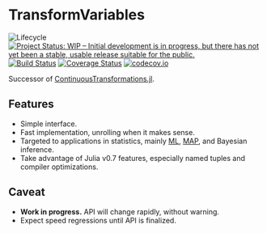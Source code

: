 # TransformVariables

![Lifecycle](https://img.shields.io/badge/lifecycle-experimental-orange.svg)
[![Project Status: WIP – Initial development is in progress, but there has not yet been a stable, usable release suitable for the public.](http://www.repostatus.org/badges/latest/wip.svg)](http://www.repostatus.org/#wip)
[![Build Status](https://travis-ci.org/tpapp/TransformVariables.jl.svg?branch=master)](https://travis-ci.org/tpapp/TransformVariables.jl)
[![Coverage Status](https://coveralls.io/repos/tpapp/TransformVariables.jl/badge.svg?branch=master&service=github)](https://coveralls.io/github/tpapp/TransformVariables.jl?branch=master)
[![codecov.io](http://codecov.io/github/tpapp/TransformVariables.jl/coverage.svg?branch=master)](http://codecov.io/github/tpapp/TransformVariables.jl?branch=master)

Successor of [ContinuousTransformations.jl](https://github.com/tpapp/ContinuousTransformations.jl).

## Features

- Simple interface.
- Fast implementation, unrolling when it makes sense.
- Targeted to applications in statistics, mainly [ML](https://en.wikipedia.org/wiki/Maximum_likelihood), [MAP](https://en.wikipedia.org/wiki/Maximum_a_posteriori_estimation), and Bayesian inference.
- Take advantage of Julia v0.7 features, especially named tuples and compiler optimizations.

## Caveat

- **Work in progress.** API will change rapidly, without warning.
- Expect speed regressions until API is finalized.
